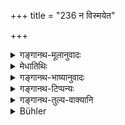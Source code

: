 +++
title = "236 न विस्मयेत"

+++

<details><summary>गङ्गानथ-मूलानुवादः</summary>

He shall not be proud of his austerities; having offered a sacrifice, he shall not utter a lie; even when tormented, he shall not revile the brāhmaṇas; having bestowed a gift, he shall not advertise it.—(236)
</details>

<details><summary>मेधातिथिः</summary>

**तपसा**नुष्ठितेन **विस्मयं न** कुर्यात् । "अतितीव्रं तपो मया कृतं सुदुश्चरम्" इत्य् एवं मनसि न कर्तव्यम् । **इष्ट्वा** यागं कृत्वा, **अनृतं न वदेत्** । अविशेषेण प्रतिषिद्धस्यापि पुरुषार्थतया पुनः प्रतिषेधो यागाङ्गत्वज्ञापनार्थः । प्रतिषेधातिक्रमे हि ज्योतिष्टोमादेर् अङ्गहीनता भवति । **आर्तः** पीडितो ऽपि ब्राह्मणैर् **न** तान् **अपवदेन्** न निन्देत । **दत्वा** गवादि द्रव्यं **न** कस्यचिद् अग्रतः **परिकीर्तयेद्** "इदं मया दत्तम्" ॥ ४.२३६ ॥
</details>

<details><summary>गङ्गानथ-भाष्यानुवादः</summary>

When he performs an austerity, he shall not boast of it,—‘I have performed a most severe austerity, extremely difficult to perform;’ he shall not entertain any such idea.

‘*Having performed a sacrifice, he shall not utter a lie*.’—Though
*lying* in general has been forbidden, in connection with what is
desirable for men, yet it is forbidden again, with a view to indicate that the avoidance of untruth is an essential factor in sacrifices also; and that, if there is a transgression of this, the performance of the
*Jyotiṣṭoma*, etc., would become defective.

‘*Tormented*’— by the Brāhmaṇas—‘*he shall not revile*’—abuse, speak ill of—them.

‘*Having bestowed a gift*’— in the form of the cow and such other things,—‘*he shall not advertise it*’ before another person, saying, ‘Such and such a gift has been bestowed by me.’—(236)
</details>

<details><summary>गङ्गानथ-टिप्पन्यः</summary>

This verse is quoted in *Hemādri* (Dāna, p. 90).
</details>

<details><summary>गङ्गानथ-तुल्य-वाक्यानि</summary>

**(verses 4.234-239)  
**

See Comparative notes for [Verse
4.234].
</details>

<details><summary>Bühler</summary>

236	Let him not be proud of his austerities; let him not utter a falsehood after he has offered a sacrifice; let him not speak ill of Brahmanas, though he be tormented (by them); when he has bestowed (a gift), let him not boast of it.
</details>
